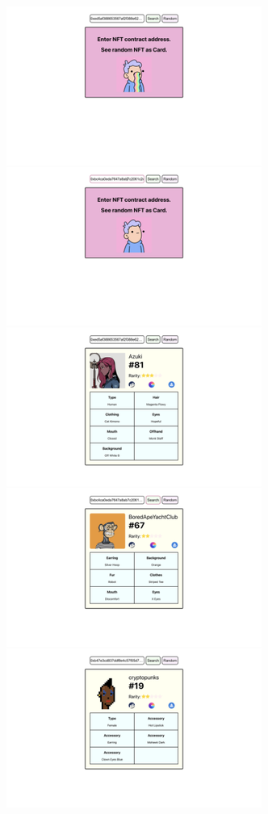 ![](./demo/landing.png)
![](./demo/inputting.png)
![](./demo/azuki.png)
![](./demo/bayc.png)
![](./demo/cryptopunks.png)
